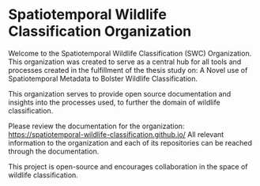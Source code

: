 # Spatiotemporal Wildlife Classification Organization

Welcome to the Spatiotemporal Wildlife Classification (SWC) Organization. This organization was created to serve as a central hub for all tools and processes created in the fulfillment of the thesis study on: A Novel use of Spatiotemporal Metadata to Bolster Wildlife Classification.

This organization serves to provide open source documentation and insights into the processes used, to further the domain of wildlife classification. 

Please review the documentation for the organization: https://spatiotemporal-wildlife-classification.github.io/ 
All relevant information to the organization and each of its repositories can be reached through the documentation. 

This project is open-source and encourages collaboration in the space of wildlife classification. 
